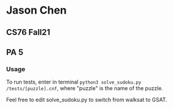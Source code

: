 # Jason Chen
## CS76 Fall21
## PA 5

### Usage
To run tests, enter in terminal `python3 solve_sudoku.py /tests/[puzzle].cnf`, where "puzzle" is the name of the puzzle.

Feel free to edit solve_sudoku.py to switch from walksat to GSAT.
